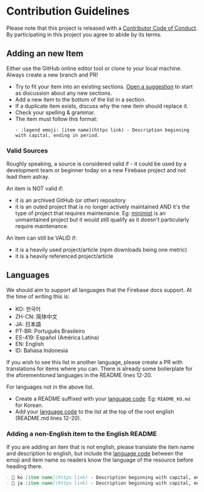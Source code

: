 # Contribution Guidelines

Please note that this project is released with a [Contributor Code of Conduct](code_of_conduct.md). By participating in this project you agree to abide by its terms.

## Adding an new Item

Either use the GitHub online editor tool or clone to your local machine. Always create a new branch and PR!

- Try to fit your item into an existing sections. [Open a suggestion](https://github.com/jthegedus/awesome-firebase/issues/new?assignees=&labels=&template=suggestion.md&title=) to start as discussion about any new sections.
- Add a new item to the bottom of the list in a section.
- If a duplicate item exists, discuss why the new item should replace it.
- Check your spelling & grammar.
- The item must follow this format:
  ```
  - :legend emoji: [item name](https link) - Description beginning with capital, ending in period.
  ```

### Valid Sources

Roughly speaking, a source is considered valid if - it could be used by a development team or beginner today on a new Firebase project and not lead them astray.

An item is NOT valid if:

- it is an archived GitHub (or other) repository
- it is an outed project that is no longer actively maintained AND it's the type of project that requires maintenance. Eg: [minimist](https://github.com/substack/minimist) is an unmaintained project but it would still qualify as it doesn't particularly require maintenance.

An item can still be VALID if:

- it is a heavily used project/article (npm downloads being one metric)
- it is a heavily referenced project/article

## Languages

We should aim to support all languages that the Firebase docs support. At the time of writing this is:

- KO: 한국어
- ZH-CN: 简体中文
- JA: 日本語
- PT-BR: Português Brasileiro
- ES-419: Español (América Latina)
- EN: English
- ID: Bahasa Indonesia

If you wish to see this list in another language, please create a PR with translations for items where you can. There is already some boilerplate for the aforementioned languages in the README lines 12-20.

For languages not in the above list.

- Create a README suffixed with your [language code](https://www.w3schools.com/tags/ref_language_codes.asp). Eg: `README_KO.md` for Korean.
- Add your [language code](https://www.w3schools.com/tags/ref_language_codes.asp) to the list at the top of the root english (README.md lines 12-20).

### Adding a non-English item to the English README

If you are adding an item that is not english, please translate the item name and description to english, but include the [language code](https://www.w3schools.com/tags/ref_language_codes.asp) between the emoji and item name so readers know the language of the resource before heading there.

```markdown
- 🔌 ko [item name](https link) - Description beginning with capital, ending in period.
- 🔌 ja [item name](https link) - Description beginning with capital, ending in period.
```
